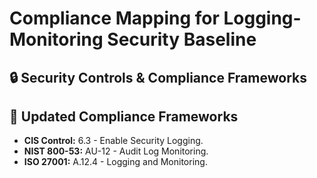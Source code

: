 # Compliance Mapping for Logging-Monitoring Security Baseline
## 🔒 Security Controls & Compliance Frameworks

## 📜 Updated Compliance Frameworks
- **CIS Control:** 6.3 - Enable Security Logging.
- **NIST 800-53:** AU-12 - Audit Log Monitoring.
- **ISO 27001:** A.12.4 - Logging and Monitoring.

